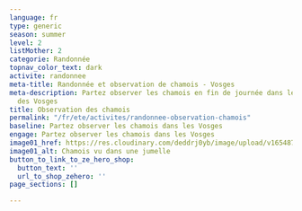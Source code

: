 ```yaml
---
language: fr
type: generic
season: summer
level: 2
listMother: 2
categorie: Randonnée
topnav_color_text: dark
activite: randonnee
meta-title: Randonnée et observation de chamois - Vosges
meta-description: Partez observer les chamois en fin de journée dans les montagnes
  des Vosges
title: Observation des chamois
permalink: "/fr/ete/activites/randonnee-observation-chamois"
baseline: Partez observer les chamois dans les Vosges
engage: Partez observer les chamois dans les Vosges
image01_href: https://res.cloudinary.com/deddrj0yb/image/upload/v1654870381/website/Partenaires/Sorties%20de%20route/0BF05CFA-BF59-4622-B034-F92B5A07B856_1_201_a.jpg
image01_alt: Chamois vu dans une jumelle
button_to_link_to_ze_hero_shop:
  button_text: ''
  url_to_shop_zehero: ''
page_sections: []

---
```

